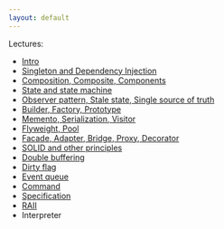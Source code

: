 ```yaml
---
layout: default
---
```


Lectures:

- [Intro](00_intro.html)
- [Singleton and Dependency Injection](01_singleton_and_di.html)
- [Composition, Composite, Components](02_components.html)
- [State and state machine](03_state.html)
- [Observer pattern, Stale state, Single source of truth](04_observer.html)
- [Builder, Factory, Prototype](05_builder_factory_proto.html)
- [Memento, Serialization, Visitor](06_memento_visitor_serialization.html)
- [Flyweight, Pool](07_flyweight_pool.html)
- [Facade, Adapter, Bridge, Proxy, Decorator](08_adapter_bridge_proxy.html)
- [SOLID and other principles](e2_solid.html)
- [Double buffering](e0_double_buffer.html)
- [Dirty flag](e1_dirty_flag.html)
- [Event queue](e3_event_queue.html)
- [Command](e4_command.html)
- [Specification](e5_specification.html)
- [RAII](e6_raii.html)
- Interpreter
